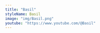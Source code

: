 ```yaml
---
title: "Basil"
styleName: Basil
image: "img/Basil.png"
youtube: "https://www.youtube.com/@Basil"
---
```

